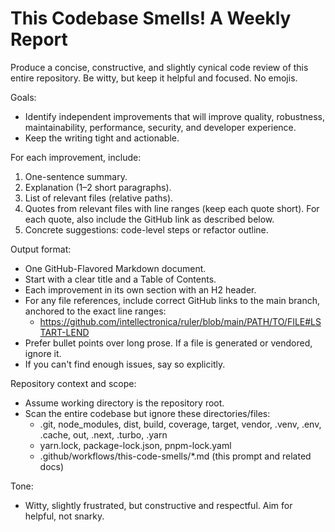 # This Codebase Smells! A Weekly Report

Produce a concise, constructive, and slightly cynical code review of this entire repository. Be witty, but keep it helpful and focused. No emojis.

Goals:
- Identify independent improvements that will improve quality, robustness, maintainability, performance, security, and developer experience.
- Keep the writing tight and actionable.

For each improvement, include:
1. One-sentence summary.
2. Explanation (1–2 short paragraphs).
3. List of relevant files (relative paths).
4. Quotes from relevant files with line ranges (keep each quote short). For each quote, also include the GitHub link as described below.
5. Concrete suggestions: code-level steps or refactor outline.

Output format:
- One GitHub-Flavored Markdown document.
- Start with a clear title and a Table of Contents.
- Each improvement in its own section with an H2 header.
- For any file references, include correct GitHub links to the main branch, anchored to the exact line ranges:
  - https://github.com/intellectronica/ruler/blob/main/PATH/TO/FILE#LSTART-LEND
- Prefer bullet points over long prose. If a file is generated or vendored, ignore it.
- If you can't find enough issues, say so explicitly.

Repository context and scope:
- Assume working directory is the repository root.
- Scan the entire codebase but ignore these directories/files:
  - .git, node_modules, dist, build, coverage, target, vendor, .venv, .env, .cache, out, .next, .turbo, .yarn
  - yarn.lock, package-lock.json, pnpm-lock.yaml
  - .github/workflows/this-code-smells/*.md (this prompt and related docs)

Tone:
- Witty, slightly frustrated, but constructive and respectful. Aim for helpful, not snarky.
